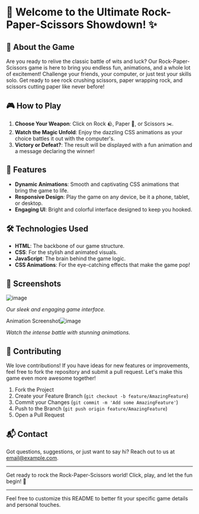 
# 🎉 Welcome to the Ultimate Rock-Paper-Scissors Showdown! ✨

## 🌟 About the Game

Are you ready to relive the classic battle of wits and luck? Our Rock-Paper-Scissors game is here to bring you endless fun, animations, and a whole lot of excitement! Challenge your friends, your computer, or just test your skills solo. Get ready to see rock crushing scissors, paper wrapping rock, and scissors cutting paper like never before!

## 🎮 How to Play

1. **Choose Your Weapon**: Click on Rock 🪨, Paper 📄, or Scissors ✂️.
2. **Watch the Magic Unfold**: Enjoy the dazzling CSS animations as your choice battles it out with the computer's.
3. **Victory or Defeat?**: The result will be displayed with a fun animation and a message declaring the winner!

## 🚀 Features

- **Dynamic Animations**: Smooth and captivating CSS animations that bring the game to life.
- **Responsive Design**: Play the game on any device, be it a phone, tablet, or desktop.
- **Engaging UI**: Bright and colorful interface designed to keep you hooked.


## 🛠️ Technologies Used

- **HTML**: The backbone of our game structure.
- **CSS**: For the stylish and animated visuals.
- **JavaScript**: The brain behind the game logic.
- **CSS Animations**: For the eye-catching effects that make the game pop!

## 📸 Screenshots

 ![image](https://github.com/seeker-Anushri/Rock_paper/assets/112256322/b51c68d4-20fc-4a66-af07-c0a136ba8426)

*Our sleek and engaging game interface.*

Animation Screenshot![image](https://github.com/seeker-Anushri/Rock_paper/assets/112256322/5a38a0b6-859c-41f0-ad18-b1c86a371329)

*Watch the intense battle with stunning animations.*

## 🤝 Contributing

We love contributions! If you have ideas for new features or improvements, feel free to fork the repository and submit a pull request. Let's make this game even more awesome together!

1. Fork the Project
2. Create your Feature Branch (`git checkout -b feature/AmazingFeature`)
3. Commit your Changes (`git commit -m 'Add some AmazingFeature'`)
4. Push to the Branch (`git push origin feature/AmazingFeature`)
5. Open a Pull Request

## 📬 Contact

Got questions, suggestions, or just want to say hi? Reach out to us at [email@example.com](mailto:email@example.com).

---

Get ready to rock the Rock-Paper-Scissors world! Click, play, and let the fun begin! 🎉

---

Feel free to customize this README to better fit your specific game details and personal touches.
